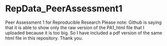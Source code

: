 # RepData_PeerAssessment1
Peer Assessment 1 for Reproducible Research
Please note: Github is saying that it is able to show only the raw version of the PA1_html file that I uploaded because it is too big. So I have included a pdf version of the same html file in this repository. Thank you. 
